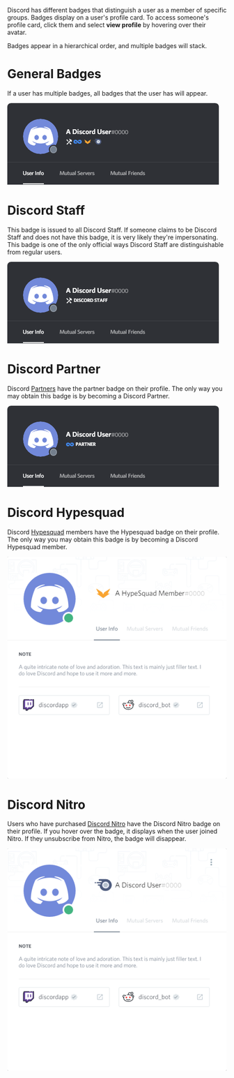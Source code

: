<!-- TITLE: Badges -->
<!-- SUBTITLE: Information about Discord's Various User Badges -->

Discord has different badges that distinguish a user as a member of specific groups. Badges display on a user's profile card. To access someone's profile card, click them and select **view profile** by hovering over their avatar. 

Badges appear in a hierarchical order, and multiple badges will stack.

# General Badges
If a user has multiple badges, all badges that the user has will appear.

![Generalbadges](/uploads/badges/generalbadges.png "A General Overview of Badges")

# Discord Staff
This badge is issued to all Discord Staff. If someone claims to be Discord Staff and does not have this badge, it is very likely they're impersonating. This badge is one of the only official ways Discord Staff are distinguishable from regular users. 

![Staffbadge](/uploads/badges/newstaffbadge.png "A Staff Member's Badge")

# Discord Partner
Discord [Partners](/partner) have the partner badge on their profile. The only way you may obtain this badge is by becoming a Discord Partner. 

![Newpartnerbadge](/uploads/badges/newpartnerbadge.png "A Discord Partner Badge")
# Discord Hypesquad
Discord [Hypesquad](/hypesquad) members have the Hypesquad badge on their profile. The only way you may obtain this badge is by becoming a Discord Hypesquad member.

![Hypesquadbadge](/uploads/badges/hypesquadbadge.png "Hypesquadbadge")
# Discord Nitro
Users who have purchased [Discord Nitro](/nitro) have the Discord Nitro badge on their profile. If you hover over the badge, it displays when the user joined Nitro. If they unsubscribe from Nitro, the badge will disappear. 

![Nitrobadge](/uploads/badges/nitrobadge.png "Nitrobadge")